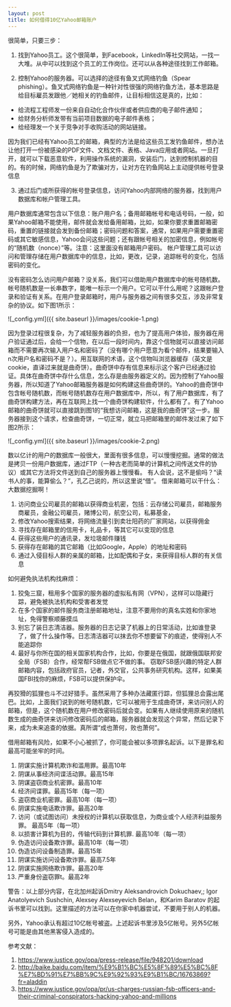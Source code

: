 ```yaml
---
layout: post
title: 如何借得10亿Yahoo邮箱账户
---
```

很简单，只要三步：

1. 找到Yahoo员工。这个很简单，到Facebook，LinkedIn等社交网站，一找一大堆。从中可以找到这个员工的工作岗位。还可以从各种途径找到工作邮箱。

2. 控制Yahoo的服务器。可以选择的途径有鱼叉式网络钓鱼（Spear phishing）。鱼叉式网络钓鱼是一种针对性很强的网络钓鱼方法，基本思路是给目标雇员发跟他／她相关的钓鱼邮件，让目标相信这是真的，比如：
  * 给流程工程师发一份来自自动化合作伙伴或者供应商的电子邮件通知；
  * 给财务分析师发带有当前项目数据的电子邮件表格；
  * 给经理发一个关于竞争对手收购活动的网站链接。

  因为我们已经有Yahoo员工的邮箱，典型的方法是给这些员工发钓鱼邮件，想办法让他打开一份被感染的PDF文件、文档文件、表格、Java应用或者网站。一旦打开，就可以下载恶意软件，利用操作系统的漏洞，安装后门，达到控制机器的目的。有的时候，网络钓鱼是为了欺骗对方，让对方在钓鱼网站上主动提供帐号登录信息

3. 通过后门或所获得的帐号登录信息，访问Yahoo内部网络的服务器，找到用户数据库和帐户管理工具。

用户数据库通常包含以下信息：账户用户名；备用邮箱帐号和电话号码，一般，如果Yahoo邮箱不能使用，邮件就会发给备用邮箱，比如，如果你要求重置邮箱密码，重置的链接就会发到备份邮箱；密码问题和答案，通常，如果用户需要重置密码或其它敏感信息，Yahoo会问这些问题；还有跟帐号相关的加密信息，例如帐号的“随机数（nonce）”等。注意：这里面没有邮箱用户密码。
帐户管理工具可以访问和管理存储在用户数据库中的信息，比如，更改，记录，追踪帐号的变化，包括密码的变化。 

没有密码怎么访问用户邮箱？没关系，我们可以借助用户数据库中的帐号随机数。帐号随机数是一长串数字，能唯一标示一个用户。它可以干什么用呢？这跟帐户登录和验证有关系。在用户登录邮箱时，用户与服务器之间有很多交互，涉及非常复杂的协议。如下图1所示：

![_config.yml]({{ site.baseurl }}/images/cookie-1.png)

因为登录过程很复杂，为了减轻服务器的负担，也为了提高用户体验，服务器在用户验证通过后，会给一个信物，在以后一段时间内，靠这个信物就可以直接访问邮箱而不需要再次输入用户名和密码了（没有哪个用户愿意为看个邮件，结果要输入n次用户名和密码不是？）。用互联网的术语，这个信物叫浏览器缓存（英文是cookie，直译过来就是曲奇饼）。曲奇饼中存有信息来标示这个客户已经通过验证。具体在曲奇饼中存什么信息，怎么存是由服务器定义的。因为控制了Yahoo服务器，所以知道了Yahoo邮箱服务器是如何构建这些曲奇饼的。Yahoo的曲奇饼中包含帐号随机数，而帐号随机数存在用户数据库中，所以，有了用户数据库，有了曲奇饼构建方法，再在互联网上找一个曲奇饼构建软件，什么都有了。有了Yahoo邮箱的曲奇饼就可以直接跳到图1的“我想访问邮箱，这是我的曲奇饼”这一步。服务器接到这个请求，检查曲奇饼，一切正常，就立马把邮箱里的邮件发过来了如下图2所示：

![_config.yml]({{ site.baseurl }}/images/cookie-2.png)

数以亿计的用户的数据库一般很大，里面有很多信息，可以慢慢挖掘。通常的做法是拷贝一份用户数据库，通过FTP（一种古老而简单的计算机之间传送文件的协议）或其它方法将文件送到自己的服务器上慢慢看。
有人会说，这不是偷吗？“读书人的事，能算偷么？”，孔乙己说的，所以这里说“借”。
借来邮箱可以干什么：大数据挖掘啊！
1. 访问商业公司雇员的邮箱以获得商业机密，包括：云存储公司雇员，邮箱服务商雇员，金融公司雇员，赌博公司，航空公司，私募基金，
2. 修改Yahoo搜索结果，将网络流量引到卖壮阳药的厂家网站，以获得佣金
3. 寻找存在邮箱里的信用卡，礼品卡，等其它可以变现的信息
4. 获得这些用户的通讯录，发垃圾邮件赚钱
5. 获得存在邮箱的其它邮箱（比如Google，Apple）的地址和密码
6. 通过入侵目标人群的亲属的邮箱，比如配偶和子女，来获得目标人群的有关信息

如何避免执法机构找麻烦：
1. 狡兔三窟，租用多个国家的服务器的虚拟私有网（VPN），这样可以隐藏行踪，避免被执法机构和受害者发觉
2. 在多个国家的邮件服务商注册邮箱地址，注意不要用你的真名实姓和你家地址，免得警察顺藤摸瓜
3. 别忘了装日志清洁器。服务器的日志记录了机器上的日常活动，比如谁登录了，做了什么操作等。日志清洁器可以抹去你不想要留下的痕迹，使得别人不能追踪你
4. 最好与你所在国的相关国家机构合作，比如，你要是在俄国，就跟俄国联邦安全局（FSB）合作，经常帮FSB做点它不做的事。 窃取FSB感兴趣的特定人群邮箱内容，包括政府官员，记者，外交官，公共事务研究机构。这样，如果美国FBI找你的麻烦，FSB可以提供保护伞。

再狡猾的狐狸也斗不过好猎手。虽然采用了多种办法藏匿行踪，但狐狸总会露出尾巴。比如，上面我们说到的帐号随机数，它可以被用于生成曲奇饼，来访问别人的邮箱，但是，这个随机数在用户修改密码后就会变。如果有人继续使用原来的随机数生成的曲奇饼来访问修改密码后的邮箱，服务器就会发现这个异常，然后记录下来，成为未来追查的依据。真所谓“成也萧何，败也萧何”。

借用邮箱有风险，如果不小心被抓了，你可能会被以多项罪名起诉。以下是罪名和最高可能坐牢的时间。
1. 阴谋实施计算机欺诈和滥用罪。最高10年
2. 阴谋从事经济间谍活动罪。最高15年
3. 阴谋盗窃商业机密罪。最高10年
4. 经济间谍罪。最高15年（每一项）
5. 盗窃商业机密罪。最高10年（每一项）
6. 阴谋实施电话欺诈罪。最高20年
7. 访问（或试图访问）未授权的计算机以获取信息，为商业或个人经济利益服务罪。 最高5年（每一项）
8. 以损害计算机为目的，传输代码到计算机罪. 最高10年（每一项）
9. 伪造访问设备欺诈罪。最高10年（每一项）
10. 伪造访问设备制造罪。最高15年
11. 阴谋实施访问设备欺诈罪。最高7.5年
12. 阴谋实施网络欺诈罪。最高20年
13. 严重身份盗窃罪t。最高2年

警告：以上部分内容，在北加州起诉Dmitry Aleksandrovich Dokuchaev,; Igor Anatolyevich Sushchin, Alexsey Alexseyevich Belan，和Karim Baratov 的起诉书里可以找到。这里描述的方法可以在你家中机器尝试，不要用于别人的机器。

另外，Yahoo承认有超过10亿帐号被盗。上述起诉书里涉及5亿帐号。另外5亿帐号可能是由其他黑客侵入造成的。

参考文献：

1. https://www.justice.gov/opa/press-release/file/948201/download
2. http://baike.baidu.com/item/%E9%B1%BC%E5%8F%89%E5%BC%8F%E7%BD%91%E7%BB%9C%E9%92%93%E9%B1%BC/16763869?fr=aladdin
3. https://www.justice.gov/opa/pr/us-charges-russian-fsb-officers-and-their-criminal-conspirators-hacking-yahoo-and-millions

